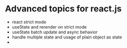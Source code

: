# Advanced topics for react.js

- react strict mode
- useState and rerender on strict mode
- useState batch update and async behavior
- handle multiple state and usage of plain object as state
-
